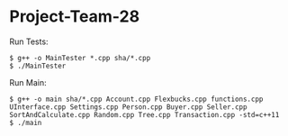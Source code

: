 # Project-Team-28
Run Tests:
``` 
$ g++ -o MainTester *.cpp sha/*.cpp
$ ./MainTester
```
Run Main:
```
$ g++ -o main sha/*.cpp Account.cpp Flexbucks.cpp functions.cpp UInterface.cpp Settings.cpp Person.cpp Buyer.cpp Seller.cpp SortAndCalculate.cpp Random.cpp Tree.cpp Transaction.cpp -std=c++11
$ ./main
```
